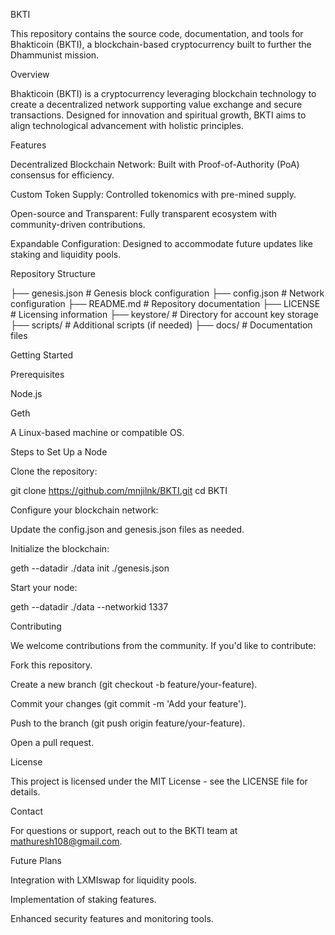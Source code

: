 BKTI

This repository contains the source code, documentation, and tools for Bhakticoin (BKTI), a blockchain-based cryptocurrency built to further the Dhammunist mission.

Overview

Bhakticoin (BKTI) is a cryptocurrency leveraging blockchain technology to create a decentralized network supporting value exchange and secure transactions. Designed for innovation and spiritual growth, BKTI aims to align technological advancement with holistic principles.

Features

Decentralized Blockchain Network: Built with Proof-of-Authority (PoA) consensus for efficiency.

Custom Token Supply: Controlled tokenomics with pre-mined supply.

Open-source and Transparent: Fully transparent ecosystem with community-driven contributions.

Expandable Configuration: Designed to accommodate future updates like staking and liquidity pools.

Repository Structure

├── genesis.json       # Genesis block configuration
├── config.json        # Network configuration
├── README.md          # Repository documentation
├── LICENSE            # Licensing information
├── keystore/          # Directory for account key storage
├── scripts/           # Additional scripts (if needed)
├── docs/              # Documentation files

Getting Started

Prerequisites

Node.js

Geth

A Linux-based machine or compatible OS.

Steps to Set Up a Node

Clone the repository:

git clone https://github.com/mnjilnk/BKTI.git
cd BKTI

Configure your blockchain network:

Update the config.json and genesis.json files as needed.

Initialize the blockchain:

geth --datadir ./data init ./genesis.json

Start your node:

geth --datadir ./data --networkid 1337

Contributing

We welcome contributions from the community. If you'd like to contribute:

Fork this repository.

Create a new branch (git checkout -b feature/your-feature).

Commit your changes (git commit -m 'Add your feature').

Push to the branch (git push origin feature/your-feature).

Open a pull request.

License

This project is licensed under the MIT License - see the LICENSE file for details.

Contact

For questions or support, reach out to the BKTI team at mathuresh108@gmail.com.

Future Plans

Integration with LXMIswap for liquidity pools.

Implementation of staking features.

Enhanced security features and monitoring tools.